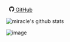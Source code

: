 &nbsp;
[![GitHub](https://raw.githubusercontent.com/whitelok/whitelok/master/imgs/github.png) GitHub](https://github.com/miraclezqc)

![miracle's github stats](https://github-readme-stats.vercel.app/api?username=miraclezqc&show_icons=true&theme=dracula&hide_title=true)

![image](https://giffiles.alphacoders.com/209/209343.gif)

